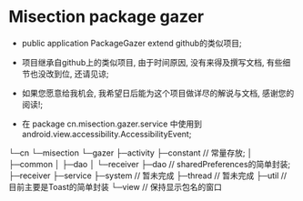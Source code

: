 # Misection package gazer

- public application PackageGazer extend github的类似项目;

- 项目继承自github上的类似项目, 由于时间原因, 没有来得及撰写文档, 有些细节也没改到位, 还请见谅;

- 如果您愿意给我机会, 我希望日后能为这个项目做详尽的解说与文档, 感谢您的阅读!;

- 在 package cn.misection.gazer.service 中使用到 android.view.accessibility.AccessibilityEvent;

└─cn
    └─misection
        └─gazer
            ├─activity 
            ├─constant // 常量存放;
            │  ├─common
            │  ├─dao
            │  └─receiver
            ├─dao // sharedPreferences的简单封装;
            ├─receiver 
            ├─service 
            ├─system // 暂未完成
            ├─thread // 暂未完成
            ├─util // 目前主要是Toast的简单封装
            └─view // 保持显示包名的窗口
